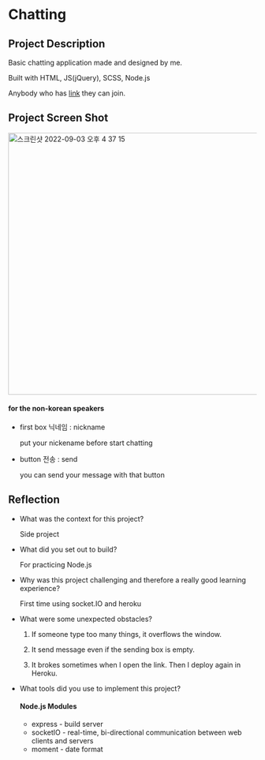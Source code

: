 # Chatting

## Project Description

Basic chatting application made and designed by me.

Built with HTML, JS(jQuery), SCSS, Node.js

Anybody who has <a href="https://jwzzang12-chatting.herokuapp.com">link</a> they can join.

## Project Screen Shot

<img width="531" alt="스크린샷 2022-09-03 오후 4 37 15" src="https://user-images.githubusercontent.com/78199999/188262412-49444648-19f4-45f2-9a81-629d05d23a18.png">

#### for the non-korean speakers
- first box 닉네임 : nickname

  put your nickename before start chatting
  
- button 전송 : send

  you can send your message with that button



## Reflection

  - What was the context for this project?
  
    Side project
  - What did you set out to build?
  
    For practicing Node.js
  - Why was this project challenging and therefore a really good learning experience?
  
    First time using socket.IO and heroku
  - What were some unexpected obstacles?
    
    1. If someone type too many things, it overflows the window.
    
    2. It send message even if the sending box is empty.
    
    3. It brokes sometimes when I open the link. Then I deploy again in Heroku.
    
    
  - What tools did you use to implement this project?
    #### Node.js Modules
    - express - build server
    - socketIO - real-time, bi-directional communication between web clients and servers
    - moment - date format
